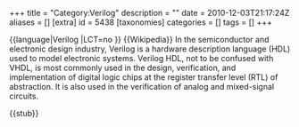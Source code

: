 +++
title = "Category:Verilog"
description = ""
date = 2010-12-03T21:17:24Z
aliases = []
[extra]
id = 5438
[taxonomies]
categories = []
tags = []
+++

{{language|Verilog
|LCT=no
}}
{{Wikipedia}}
In the semiconductor and electronic design industry, Verilog is a hardware description language (HDL) used to model electronic systems. Verilog HDL, not to be confused with VHDL, is most commonly used in the design, verification, and implementation of digital logic chips at the register transfer level (RTL) of abstraction. It is also used in the verification of analog and mixed-signal circuits.

{{stub}}
